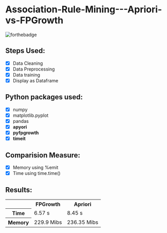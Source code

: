 # Association-Rule-Mining---Apriori-vs-FPGrowth
![forthebadge](https://forthebadge.com/images/badges/made-with-python.svg)<br>
## Steps Used:<br>
- [X] Data Cleaning
- [X] Data Preprocessing
- [X] Data training
- [X] Display as Dataframe
## Python packages used:<br>
- [X] numpy
- [X] matplotlib.pyplot
- [X] pandas
- [X] <b>apyori</b>
- [X] <b>pyfpgrowth</b>
- [X] <b>timeit</b>
## Comparision Measure:
- [X] Memory using %emit
- [X] Time using time.time()
## Results:
<table>
<tr>
    <th></th>
    <th>FPGrowth</th>
    <th>Apriori</th>
  </tr>
  <tr>
    <th>Time</th>
    <td>6.57 s</td>
    <td>8.45 s</td>
  </tr>
  <tr>
    <th>Memory</th>
    <td>229.9 Mibs</td>
    <td>236.35 Mibs</td>
  </tr>


